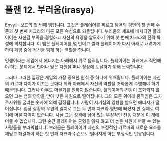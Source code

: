 # 플랜 12. 부러움(irasya)

Envy는 보드의 첫 번째 뱀입니다. 그것은 플레이어를 찌르고 탐욕의 평면의 첫 번째 수준과 첫 번째 차크라의 다른 모든 속성으로 되돌립니다. 부러움의 세포에 배치되면 플레이어는 자신감 부족을 경험하고 자신의 욕망을 압도하기 위해 첫 번째 차크라의 전략 특성에 의지합니다. 이 뱀은 플레이어를 몇 번이고 찔러 플레이어가 다시 아래로 내려가게 하여 게임 중에 정신을 맑게 하는 역할을 합니다.

인생이라는 게임에서 에너지는 아래에서 위로 움직입니다. 플레이어는 아래에서 직면해야 하는 문제에서 벗어나 낮은 차원을 떠나 정상에 도달하기 위해 노력합니다.

그러나 그러한 입장은 게임의 가장 중요한 원칙 중 하나에 위배됩니다. 플레이어는 자신의 카르마 다이가 이끄는 곳마다 위와 아래에서 자신의 역할을 조화롭게 수행해야 하기 때문입니다. 그러나 아무도 머물기를 원하지 않습니다. 플레이어의 진동이 조화되지 않으면 그는 뱀의 영향을 받아 낮은 차원으로 떨어집니다. 그의 모든 위아래 움직임은 그가 주사위를 굴리는 숫자에 의해 결정됩니다. 사람이 시기심의 영향을 받으면 에너지가 떨어집니다. 업장 상황의 우연의 일치로 그는 두 번째 차크라 평면에 빠졌지 만 실제로 여기에 머물 자격이 없습니다. 사실 그는 성격에 남아 있는 부정적인 진동 때문에 이 계에 머물 수 없습니다. 그런 순간 플레이어는 균형을 잃지 않고 더 높은 차원에 머물 수 있는 사람들을 부러워합니다. 부러움은 플레이어가 자신의 부정적인 카르마의 새로운 요소를 깨닫고 해결해야 하는 첫 번째 차크라 수준으로 떨어지게 하는 부정적인 반응입니다.
